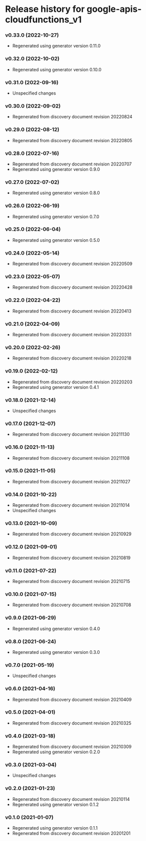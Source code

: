 # Release history for google-apis-cloudfunctions_v1

### v0.33.0 (2022-10-27)

* Regenerated using generator version 0.11.0

### v0.32.0 (2022-10-02)

* Regenerated using generator version 0.10.0

### v0.31.0 (2022-09-16)

* Unspecified changes

### v0.30.0 (2022-09-02)

* Regenerated from discovery document revision 20220824

### v0.29.0 (2022-08-12)

* Regenerated from discovery document revision 20220805

### v0.28.0 (2022-07-16)

* Regenerated from discovery document revision 20220707
* Regenerated using generator version 0.9.0

### v0.27.0 (2022-07-02)

* Regenerated using generator version 0.8.0

### v0.26.0 (2022-06-19)

* Regenerated using generator version 0.7.0

### v0.25.0 (2022-06-04)

* Regenerated using generator version 0.5.0

### v0.24.0 (2022-05-14)

* Regenerated from discovery document revision 20220509

### v0.23.0 (2022-05-07)

* Regenerated from discovery document revision 20220428

### v0.22.0 (2022-04-22)

* Regenerated from discovery document revision 20220413

### v0.21.0 (2022-04-09)

* Regenerated from discovery document revision 20220331

### v0.20.0 (2022-02-26)

* Regenerated from discovery document revision 20220218

### v0.19.0 (2022-02-12)

* Regenerated from discovery document revision 20220203
* Regenerated using generator version 0.4.1

### v0.18.0 (2021-12-14)

* Unspecified changes

### v0.17.0 (2021-12-07)

* Regenerated from discovery document revision 20211130

### v0.16.0 (2021-11-13)

* Regenerated from discovery document revision 20211108

### v0.15.0 (2021-11-05)

* Regenerated from discovery document revision 20211027

### v0.14.0 (2021-10-22)

* Regenerated from discovery document revision 20211014
* Unspecified changes

### v0.13.0 (2021-10-09)

* Regenerated from discovery document revision 20210929

### v0.12.0 (2021-09-01)

* Regenerated from discovery document revision 20210819

### v0.11.0 (2021-07-22)

* Regenerated from discovery document revision 20210715

### v0.10.0 (2021-07-15)

* Regenerated from discovery document revision 20210708

### v0.9.0 (2021-06-29)

* Regenerated using generator version 0.4.0

### v0.8.0 (2021-06-24)

* Regenerated using generator version 0.3.0

### v0.7.0 (2021-05-19)

* Unspecified changes

### v0.6.0 (2021-04-16)

* Regenerated from discovery document revision 20210409

### v0.5.0 (2021-04-01)

* Regenerated from discovery document revision 20210325

### v0.4.0 (2021-03-18)

* Regenerated from discovery document revision 20210309
* Regenerated using generator version 0.2.0

### v0.3.0 (2021-03-04)

* Unspecified changes

### v0.2.0 (2021-01-23)

* Regenerated from discovery document revision 20210114
* Regenerated using generator version 0.1.2

### v0.1.0 (2021-01-07)

* Regenerated using generator version 0.1.1
* Regenerated from discovery document revision 20201201

